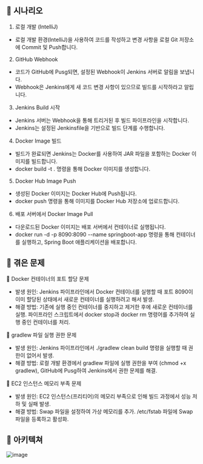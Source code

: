 ## 📍 시나리오
1. 로컬 개발 (IntelliJ)
- 로컬 개발 환경(IntelliJ)을 사용하여 코드를 작성하고 변경 사항을 로컬 Git 저장소에 Commit 및 Push합니다.
2. GitHub Webhook 
- 코드가 GitHub에 Pusg되면, 설정된 Webhook이 Jenkins 서버로 알림을 보냅니다.
- Webhook은 Jenkins에게 새 코드 변경 사항이 있으므로 빌드를 시작하라고 알립니다.
3. Jenkins Build 시작
- Jenkins 서버는 Webhook을 통해 트리거된 후 빌드 파이프라인을 시작합니다.
- Jenkins는 설정된 Jenkinsfile을 기반으로 빌드 단계를 수행합니다.
4. Docker Image 빌드
- 빌드가 완료되면 Jenkins는 Docker를 사용하여 JAR 파일을 포함하는 Docker 이미지를 빌드합니다.
- docker build -t <image-name> . 명령을 통해 Docker 이미지를 생성합니다.
5. Docker Hub Image Push
- 생성된 Docker 이미지는 Docker Hub에 Push됩니다.
- docker push <image-name> 명령을 통해 이미지를 Docker Hub 저장소에 업로드합니다.
6. 배포 서버에서 Docker Image Pull
- 다운로드된 Docker 이미지는 배포 서버에서 컨테이너로 실행됩니다.
- docker run -d -p 8090:8090 --name springboot-app <image-name> 명령을 통해 컨테이너를 실행하고, Spring Boot 애플리케이션을 배포합니다.

## 📍 겪은 문제
🔹 Docker 컨테이너의 포트 할당 문제
- 발생 원인: Jenkins 파이프라인에서 Docker 컨테이너를 실행할 때 포트 8090이 이미 할당된 상태에서 새로운 컨테이너를 실행하려고 해서 발생.
- 해결 방법: 기존에 실행 중인 컨테이너를 중지하고 제거한 후에 새로운 컨테이너를 실행. 파이프라인 스크립트에서 docker stop과 docker rm 명령어를 추가하여 실행 중인 컨테이너를 처리.
  
🔹 gradlew 파일 실행 권한 문제
- 발생 원인: Jenkins 파이프라인에서 ./gradlew clean build 명령을 실행할 때 권한이 없어서 발생.
- 해결 방법: 로컬 개발 환경에서 gradlew 파일에 실행 권한을 부여 (chmod +x gradlew), GitHub에 Pusg하여 Jenkins에서 권한 문제를 해결.
  
🔹 EC2 인스턴스 메모리 부족 문제
- 발생 원인: EC2 인스턴스(프리티어)의 메모리 부족으로 인해 빌드 과정에서 성능 저하 및 실패 발생.
- 해결 방법: Swap 파일을 설정하여 가상 메모리를 추가. /etc/fstab 파일에 Swap 파일을 등록하고 활성화.

## 📍 아키텍쳐
![image](https://github.com/JaeYooooon/jenkinsTest/assets/99658884/4cf9f322-2436-475b-85d7-9562bbb186fb)
